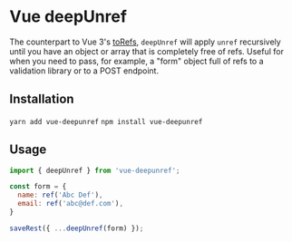 # Vue deepUnref

The counterpart to Vue 3's [toRefs](https://v3.vuejs.org/api/refs-api.html#torefs), `deepUnref` will apply `unref` recursively until you have an object or array that is completely free of refs.  Useful for when you need to pass, for example, a "form" object full of refs to a validation library or to a POST endpoint.

## Installation

`yarn add vue-deepunref`
`npm install vue-deepunref`

## Usage

```javascript
import { deepUnref } from 'vue-deepunref';

const form = {
  name: ref('Abc Def'),
  email: ref('abc@def.com'),
}

saveRest({ ...deepUnref(form) });
```